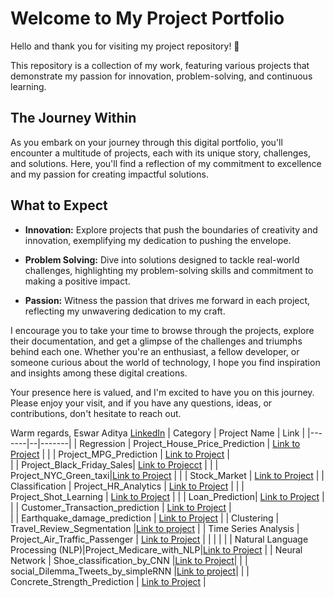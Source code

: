 # Welcome to My Project Portfolio
Hello and thank you for visiting my project repository! 🌟

This repository is a collection of my work, featuring various projects that demonstrate my passion for innovation, problem-solving, and continuous learning.

## The Journey Within
As you embark on your journey through this digital portfolio, you'll encounter a multitude of projects, each with its unique story, challenges, and solutions. Here, you'll find a reflection of my commitment to excellence and my passion for creating impactful solutions.

## What to Expect
- **Innovation:** Explore projects that push the boundaries of creativity and innovation, exemplifying my dedication to pushing the envelope.

- **Problem Solving:** Dive into solutions designed to tackle real-world challenges, highlighting my problem-solving skills and commitment to making a positive impact.

- **Passion:** Witness the passion that drives me forward in each project, reflecting my unwavering dedication to my craft.

I encourage you to take your time to browse through the projects, explore their documentation, and get a glimpse of the challenges and triumphs behind each one. Whether you're an enthusiast, a fellow developer, or someone curious about the world of technology, I hope you find inspiration and insights among these digital creations.

Your presence here is valued, and I'm excited to have you on this journey. Please enjoy your visit, and if you have any questions, ideas, or contributions, don't hesitate to reach out.

Warm regards,
Eswar Aditya [LinkedIn](https://www.linkedin.com/in/eswar-aditya-912263211)
| Category | Project Name | Link |
|-------|--|-------|
| Regression | Project_House_Price_Prediction | [Link to Project](https://github.com/EswarAditya5/Project_House_Price_Prediction) |
|            | Project_MPG_Prediction | [Link to Project](https://github.com/EswarAditya5/Project_MPG_Prediction) |  
|            | Project_Black_Friday_Sales| [Link to Projecct](https://github.com/EswarAditya5/Black_Friday_Sales_Prediction) |
|            | Project_NYC_Green_taxi|[Link to Project](https://github.com/EswarAditya5/Project_NYC_Green_taxi) |
|            | Stock_Market | [Link to Project](https://github.com/EswarAditya5/StockMarket) |
| Classification | Project_HR_Analytics | [Link to Project](https://github.com/EswarAditya5/Project_HR_Analytics) |
|                | Project_Shot_Learning | [Link to Project](https://github.com/EswarAditya5/Project_Flu_Shot_Learning) |
|                | Loan_Prediction| [Link to Project](https://github.com/EswarAditya5/Loan_Prediction) |
|                | Customer_Transaction_prediction | [Link to Project](https://github.com/EswarAditya5/Customer_Transactions_Prediction) |  
|                | Earthquake_damage_prediction | [Link to Project](https://github.com/EswarAditya5/Disaster_Building_Damage_Grade_Prediction) |
| Clustering | Travel_Review_Segmentation |[Link to project](https://github.com/EswarAditya5/Google_review_ratings) |
| Time Series Analysis | Project_Air_Traffic_Passenger | [Link to Project](https://github.com/EswarAditya5/Project_Air_Traffic_Passengers_Time_Series) |
|                      | | |
| Natural Language Processing (NLP)|Project_Medicare_with_NLP|[Link to Project](https://github.com/EswarAditya5/Project_Medicare_With_NLP) |
| Neural Network | Shoe_classification_by_CNN |[Link to Project](https://github.com/EswarAditya5/Shoe_Classification_by_CNN)|
|                | social_Dilemma_Tweets_by_simpleRNN |[Link to project](https://github.com/EswarAditya5/Social_Dilemma_Tweets_by_RNN)|
|                | Concrete_Strength_Prediction | [Link to Project](https://github.com/EswarAditya5/Concrete_Strength_Prediction) |


